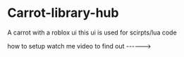 # Carrot-library-hub
A carrot with a roblox ui 
this ui is used for scirpts/lua code

how to setup watch me video to find out ------>
